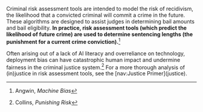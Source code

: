 Criminal risk assessment tools are intended to model the risk of recidivism, the likelihood that a convicted criminal will commit a crime in the future. These algorithms are designed to assist judges in determining bail amounts and bail eligibility. **In practice, risk assessment tools (which predict the likelihood of future crime) are used to determine sentencing lengths (the punishment for a current crime conviction).**[^1]

Often arising out of a lack of AI literacy and overreliance on technology, deployment bias can have catastrophic human impact and undermine fairness in the criminal justice system.[^2] For a more thorough analysis of (in)justice in risk assessment tools, see the \[nav:Justice Primer\](justice).

[^1]: Angwin, _Machine Bias_
[^2]: Collins, _Punishing Risk_
